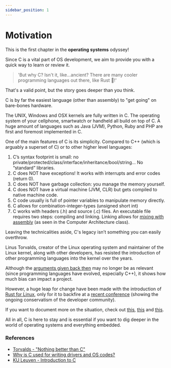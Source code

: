 ```yaml
---
sidebar_position: 1
---
```


# Motivation

This is the first chapter in the **operating systems** odyssey!

Since C is a vital part of OS development, we aim to provide you with a quick way to learn or review it.

> 'But why C? Isn't it, like...ancient? There are many cooler programming languages out there, like Rust 🦀!'

That's a valid point, but the story goes deeper than you think.

C is by far the easiest language (other than assembly) to "get going" on bare-bones hardware.

The UNIX, Windows and OSX kernels are fully written in C. The operating system of your cellphone, smartwatch or handheld all build on top of C. A huge amount of languages such as Java (JVM), Python, Ruby and PHP are first and foremost implemented in C.

One of the main features of C is its simplicity. Compared to C++ (which is arguably a superset of C) or to other higher level languages:

1. C’s syntax footprint is small: no private/protected/class/interface/inheritance/bool/string… No “standard” libraries.
2. C does NOT have exceptions! It works with interrupts and error codes (return 0).
3. C does NOT have garbage collection: you manage the memory yourself.
4. C does NOT have a virtual machine (JVM, CLR) but gets compiled to native machine code.
5. C code usually is full of pointer variables to manipulate memory directly.
6. C allows for combination-integer-types (unsigned short int)
7. C works with headers (.h) and source (.c) files. An executable file requires two steps: compiling and linking. Linking allows for [mixing with assembly](https://www.devdungeon.com/content/how-mix-c-and-assembly) (as seen in the Computer Architecture class).

Leaving the technicalities aside, C's legacy isn’t something you can easily overthrow.

Linus Torvalds, creator of the Linux operating system and maintainer of the Linux kernel, along with other developers, has resisted the introduction of other programming languages into the kernel over the years. 

Although the [arguments given back then](https://lore.kernel.org/all/alpine.LFD.0.999.0709061839510.5626@evo.linux-foundation.org/) may no longer be as relevant (since programming languages have evolved, especially C++), it shows how much bias can impact a project.

However, a huge leap for change have been made with the introduction of [Rust for Linux](https://github.com/Rust-for-Linux/linux), only for it to backfire at a [recent conference](https://youtu.be/WiPp9YEBV0Q?feature=shared&t=365) (showing the ongoing conservatism of the developer community).

If you want to document more on the situation, check out [this](https://youtu.be/0bb3-bjgf88?feature=shared), [this](https://youtu.be/YyRVOGxRKLg?feature=shared) and [this](https://drewdevault.com/2024/08/30/2024-08-30-Rust-in-Linux-revisited.html).

All in all, C is here to stay and is essential if you want to dig deeper in the world of operating systems and everything embedded.

### References
- [Torvalds - "Nothing better than C"](https://x.com/nixcraft/status/1371787200455528450)
- [Why is C used for writing drivers and OS codes?](https://stackoverflow.com/questions/984866/why-is-c-used-for-writing-drivers-and-os-codes)
- [KU Leuven - Introduction to C](https://kuleuven-diepenbeek.github.io/osc-course/ch2-c/)